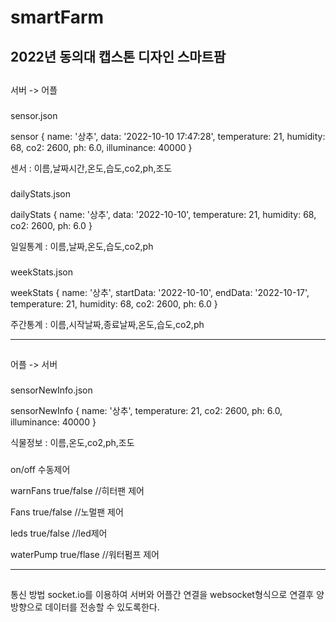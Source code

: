 # smartFarm
2022년 동의대 캡스톤 디자인 스마트팜
---
##
서버 -> 어플
###
sensor.json

sensor {
  name: '상추',
  data: '2022-10-10 17:47:28',
  temperature: 21,
  humidity: 68,
  co2: 2600,
  ph: 6.0,
  illuminance: 40000
}

센서 : 이름,날짜시간,온도,습도,co2,ph,조도

###
dailyStats.json

dailyStats {
  name: '상추',
  data: '2022-10-10',
  temperature: 21,
  humidity: 68,
  co2: 2600,
  ph: 6.0
}

일일통계 : 이름,날짜,온도,습도,co2,ph

###
weekStats.json

weekStats {
  name: '상추',
  startData: '2022-10-10',
  endData: '2022-10-17',
  temperature: 21,
  humidity: 68,
  co2: 2600,
  ph: 6.0
}

주간통계 : 이름,시작날짜,종료날짜,온도,습도,co2,ph

---
##
어플 -> 서버
###
sensorNewInfo.json

sensorNewInfo {
  name: '상추',
  temperature: 21,
  co2: 2600,
  ph: 6.0,
  illuminance: 40000
}

식물정보 : 이름,온도,co2,ph,조도

###
on/off 수동제어

warnFans true/false  //히터팬 제어

Fans true/false      //노멀팬 제어

leds true/false      //led제어

waterPump true/flase //워터펌프 제어

---
##
통신 방법
socket.io를 이용하여 서버와 어플간 연결을 websocket형식으로 연결후 양방향으로 데이터를 전송할 수 있도록한다.


